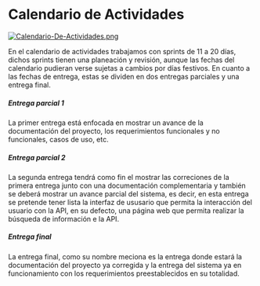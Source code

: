 # Calendario de Actividades
[![Calendario-De-Actividades.png](https://i.postimg.cc/9fpyzzNy/Calendario-De-Actividades.png)](https://postimg.cc/7C55WP4L)

En el calendario de actividades trabajamos con sprints de 11 a 20 días, dichos sprints tienen una planeación y revisión, aunque las fechas del calendario pudieran verse sujetas a cambios por días festivos.
En cuanto a las fechas de entrega, estas se dividen en dos entregas parciales y una entrega final.

##### Entrega parcial 1
La primer entrega está enfocada en mostrar un avance de la documentación del proyecto, los requerimientos funcionales y no funcionales, casos de uso, etc.

##### Entrega parcial 2
La segunda entrega tendrá como fin el mostrar las correciones de la primera entrega junto con una documentación complementaria y también se deberá mostrar un avance parcial del sistema, es decir, en esta entrega se pretende tener lista la interfaz de ususario que permita la interacción del usuario con la API, en su defecto, una página web que permita realizar la búsqueda de información e la API.

##### Entrega final
La entrega final, como su nombre meciona es la entrega donde estará la documentación del proyecto ya corregida y la entrega del sistema ya en funcionamiento con los requerimientos preestablecidos en su totalidad.